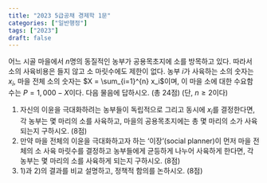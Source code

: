 ```yaml
---
title: "2023 5급공채 경제학 1문"
categories: ["일반행정"]
tags: ["2023"]
draft: false
---
```

어느 시골 마을에서 $n$명의 동질적인 농부가 공용목초지에 소를 방목하고 있다. 따라서 소의 사육비용은 들지 않고 소 마릿수에도 제한이 없다. 농부 $i$가 사육하는 소의 숫자는 $x_i$, 마을 전체 소의 숫자는 $X = \sum_{i=1}^{n} x_i$이며, 이 마을 소에 대한 수요함수는 $P = 1,000 - X$이다. 다음 물음에 답하시오. (총 24점)
(단, $n \geq 2$이다)
1) 자신의 이윤을 극대화하려는 농부들이 독립적으로 그리고 동시에 $x_i$를 결정한다면, 각 농부는 몇 마리의 소를 사육하고, 마을의 공용목초지에는 총 몇 마리의 소가 사육되는지 구하시오. (8점)
2) 만약 마을 전체의 이윤을 극대화하고자 하는 ‘이장’(social planner)이 먼저 마을 전체의 소 사육 마릿수를 결정하고 농부들에게 균등하게 나누어 사육하게 한다면, 각 농부는 몇 마리의 소를 사육하게 되는지 구하시오. (8점)
3) 1)과 2)의 결과를 비교 설명하고, 정책적 함의를 논하시오. (8점)
